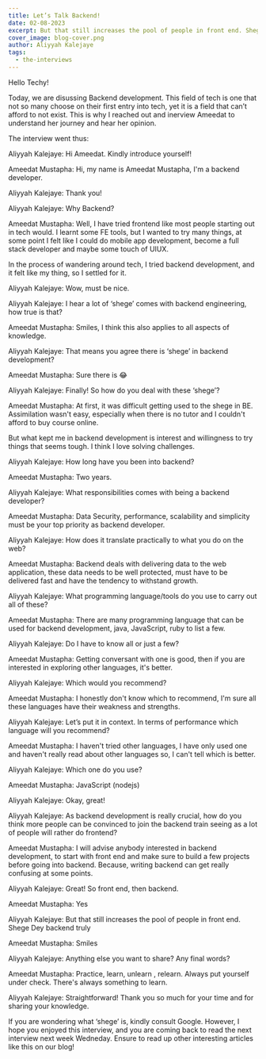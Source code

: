 ```yaml
---
title: Let’s Talk Backend!
date: 02-08-2023
excerpt: But that still increases the pool of people in front end. Shege Dey backend truly
cover_image: blog-cover.png
author: Aliyyah Kalejaye
tags:
  - the-interviews
---
```


Hello Techy!

Today, we are disussing Backend development. This field of tech is one that not so many choose on their first entry into tech, yet it is a field that can’t afford to not exist. This is why I reached out and inerview Ameedat to understand her journey and hear her opinion.

The interview went thus:

Aliyyah Kalejaye: Hi Ameedat. Kindly introduce yourself!

Ameedat Mustapha: Hi, my name is Ameedat Mustapha, I'm a backend developer.

Aliyyah Kalejaye: Thank you!

Aliyyah Kalejaye: Why Backend?

Ameedat Mustapha: Well, I have tried frontend like most people starting out in tech would. I learnt some FE tools, but I wanted to try many things, at some point I felt like I could do mobile app development, become a full stack developer and maybe some touch of UIUX.

In the process of wandering around tech, I tried backend development, and it felt like my thing, so I settled for it.

Aliyyah Kalejaye: Wow, must be nice.

Aliyyah Kalejaye: I hear a lot of ‘shege’ comes with backend engineering, how true is that?

Ameedat Mustapha: Smiles, I think this also applies to all aspects of knowledge.

Aliyyah Kalejaye: That means you agree there is ‘shege’ in backend development?

Ameedat Mustapha: Sure there is 😂

Aliyyah Kalejaye: Finally!
So how do you deal with these ‘shege’?

Ameedat Mustapha: At first, it was difficult getting used to the shege in BE. Assimilation wasn't easy, especially when there is no tutor and I couldn't afford to buy course online.

But what kept me in backend development is interest and willingness to try things that seems tough. I think I love solving challenges.

Aliyyah Kalejaye: How long have you been into backend?

Ameedat Mustapha: Two years.

Aliyyah Kalejaye: What responsibilities comes with being a backend developer?

Ameedat Mustapha: Data Security, performance, scalability and simplicity must be your top priority as backend developer.

Aliyyah Kalejaye: How does it translate practically to what you do on the web?

Ameedat Mustapha: Backend deals with delivering data to the web application, these data needs to be well protected, must have to be delivered fast and have the tendency to withstand growth.

Aliyyah Kalejaye: What programming language/tools do you use to carry out all of these?

Ameedat Mustapha: There are many programming language that can be used for backend development, java, JavaScript, ruby to list a few.

Aliyyah Kalejaye: Do I have to know all or just a few?

Ameedat Mustapha: Getting conversant with one is good, then if you are interested in exploring other languages, it's better.

Aliyyah Kalejaye: Which would you recommend?

Ameedat Mustapha: I honestly don't know which to recommend, I'm sure all these languages have their weakness and strengths.

Aliyyah Kalejaye: Let’s put it in context. In terms of performance which language will you recommend?

Ameedat Mustapha: I haven't tried other languages, I have only used one and haven't really read about other languages so, I can't tell which is better.

Aliyyah Kalejaye: Which one do you use?

Ameedat Mustapha: JavaScript (nodejs)

Aliyyah Kalejaye: Okay, great!

Aliyyah Kalejaye: As backend development is really crucial, how do you think more people can be convinced to join the backend train seeing as a lot of people will rather do frontend?

Ameedat Mustapha: I will advise anybody interested in backend development, to start with front end and make sure to build a few projects before going into backend. Because, writing backend can get really confusing at some points.

Aliyyah Kalejaye: Great! So front end, then backend.

Ameedat Mustapha: Yes

Aliyyah Kalejaye: But that still increases the pool of people in front end. Shege Dey backend truly

Ameedat Mustapha: Smiles

Aliyyah Kalejaye: Anything else you want to share? Any final words?

Ameedat Mustapha: Practice, learn, unlearn , relearn. Always put yourself under check. There's always something to learn.

Aliyyah Kalejaye: Straightforward!
Thank you so much for your time and for sharing your knowledge.

If you are wondering what ‘shege’ is, kindly consult Google. However, I hope you enjoyed this interview, and you are coming back to read the next interview next week Wedneday.
Ensure to read up other interesting articles like this on our blog!
